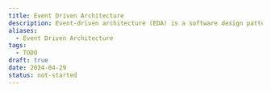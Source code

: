 ```yaml
---
title: Event Driven Architecture
description: Event-driven architecture (EDA) is a software design pattern where the production, detection, consumption, and reaction to events are central to the architecture. It enables loosely coupled systems by allowing components to communicate asynchronously through the exchange of events, facilitating scalability, resilience, and responsiveness in distributed systems.
aliases:
  - Event Driven Architecture
tags:
  - TODO
draft: true
date: 2024-04-29
status: not-started
---
```

